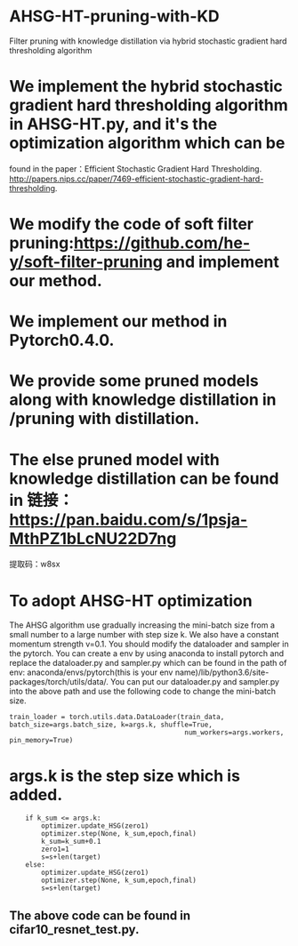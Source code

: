 # AHSG-HT-pruning-with-KD
Filter pruning with knowledge distillation via hybrid stochastic gradient hard thresholding algorithm

# We implement the hybrid stochastic gradient hard thresholding algorithm in AHSG-HT.py, and it's the optimization algorithm which can be 
found in the paper：Efficient Stochastic Gradient Hard Thresholding. http://papers.nips.cc/paper/7469-efficient-stochastic-gradient-hard-thresholding.

# We modify the code of soft filter pruning:https://github.com/he-y/soft-filter-pruning and implement our method.
# We implement our method in Pytorch0.4.0.

# We provide some pruned models along with knowledge distillation in /pruning with distillation.
# The else pruned model with knowledge distillation can be found in 链接：https://pan.baidu.com/s/1psja-MthPZ1bLcNU22D7ng 
提取码：w8sx 

# To adopt AHSG-HT optimization
The AHSG algorithm use gradually increasing the mini-batch size from a small number to a large number with step size k. We also have a constant 
momentum strength v=0.1. 
You should modify the dataloader and sampler in the pytorch. You can create a env by using anaconda to install pytorch and replace the 
dataloader.py and sampler.py which can be found in the path of env: 
anaconda/envs/pytorch(this is your env name)/lib/python3.6/site-packages/torch/utils/data/.
You can put our dataloader.py and sampler.py into the above path and use the following code to change the mini-batch size.

    train_loader = torch.utils.data.DataLoader(train_data, batch_size=args.batch_size, k=args.k, shuffle=True,
                                                num_workers=args.workers, pin_memory=True)
# args.k is the step size which is added.

        if k_sum <= args.k:
            optimizer.update_HSG(zero1)
            optimizer.step(None, k_sum,epoch,final)
            k_sum=k_sum+0.1
            zero1=1
            s=s+len(target)
        else:
            optimizer.update_HSG(zero1)
            optimizer.step(None, k_sum,epoch,final)
            s=s+len(target)

## The above code can be found in cifar10_resnet_test.py.



